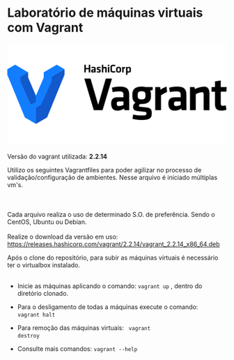 # Laboratório de máquinas virtuais com Vagrant


![Vagrant Image!](./vagrant.png)

Versão do vagrant utilizada: **2.2.14**

Utilizo os seguintes Vagrantfiles para poder agilizar no processo de validação/configuração de ambientes. Nesse arquivo é iniciado múltiplas vm's.
<br>
<br>
<br>
<br>
Cada arquivo realiza o uso de determinado S.O. de preferência. Sendo o CentOS, Ubuntu ou Debian.
<br>
<br>
Realize o download da versão em uso: https://releases.hashicorp.com/vagrant/2.2.14/vagrant_2.2.14_x86_64.deb

Após o clone do repositório, para subir as máquinas virtuais é necessário ter o virtualbox instalado.
<br>
<br>
- Inicie as máquinas aplicando o comando: <code>vagrant up</code> , dentro do diretório clonado.

- Para o desligamento de todas a máquinas execute o comando: <code> vagrant halt</code>

- Para remoção das máquinas virtuais: <code> vagrant destroy</code>

- Consulte mais comandos: <code>vagrant --help</code>